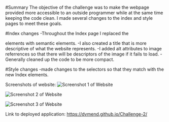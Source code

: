 #Summary
    The objective of the challenge was to make the webpage provided more accessible to an outside programmer while at the same time keeping the code clean. I made several changes to the index and style pages to meet these goals. 

#Index changes
    -Throughout the Index page I replaced the <div> elements with semantic elements. 
    -I also created a title that is more descriptive of what the website represents. 
    -I added alt attributes to image referrences so that there will be descriptors of the image if it fails to load.
    -Generally cleaned up the code to be more compact. 

#Style changes
    -made changes to the selectors so that they match with the new Index elements.

Screenshots of website:
![Screenshot 1 of Website](02-html-git-github-module\02-html-git-github-module\Develop\assets\images\Screenshot_1.png)

![Screenshot 2 of Website](02-html-git-github-module\02-html-git-github-module\Develop\assets\images\Screenshot_2.png)

![Screenshot 3 of Website](02-html-git-github-module\02-html-git-github-module\Develop\assets\images\Screenshot_3.png)


Link to deployed application:
https://dvmend.github.io/Challenge-2/





